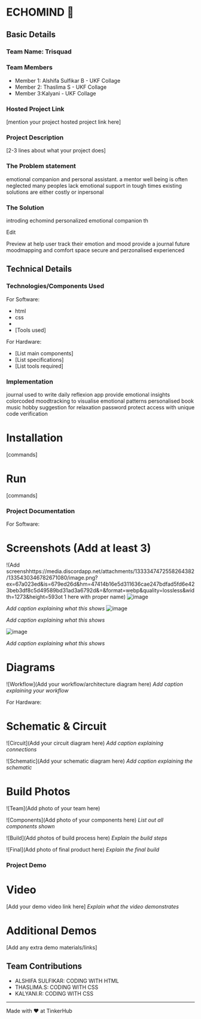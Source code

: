 # ECHOMIND 🎯


## Basic Details
### Team Name: Trisquad


### Team Members
- Member 1: Alshifa Sulfikar B - UKF Collage 
- Member 2: Thaslima S - UKF Collage
- Member 3:Kalyani - UKF Collage

### Hosted Project Link
[mention your project hosted project link here]

### Project Description
[2-3 lines about what your project does]

### The Problem statement
emotional companion and personal assistant. a mentor well being is often neglected many peoples lack emotional support in tough times existing solutions are either costly or inpersonal

### The Solution
introding echomind personalized emotional companion th

Edit

Preview
at help user track their emotion and mood provide a journal future moodmapping and comfort space secure and perzonalised experienced

## Technical Details
### Technologies/Components Used
For Software:
- html 
- css
- 
- [Tools used]

For Hardware:
- [List main components]
- [List specifications]
- [List tools required]

### Implementation
journal used to write daily reflexion app provide emotional insights colorcoded moodtracking to  visualise emotional patterns personalised book music hobby suggestion for relaxation password protect access with unique code verification
# Installation
[commands]

# Run
[commands]

### Project Documentation
For Software:

# Screenshots (Add at least 3)
!(Add screenshhttps://media.discordapp.net/attachments/1333347472558264382/1335430346782671080/image.png?ex=67a023ed&is=679ed26d&hm=47414b16e5d311636cae247bdfad5fd6e423beb3df8c5d49589bd31ad3a6792d&=&format=webp&quality=lossless&width=1273&height=593ot 1 here with proper name)
![image](https://github.com/user-attachments/assets/ddf090c6-4542-4a67-bd0d-afcaf621ae04)

*Add caption explaining what this shows*
![image](https://github.com/user-attachments/assets/1f03776c-f9e8-4c00-9c80-3dafe57410d8)


*Add caption explaining what this shows*

![image](https://github.com/user-attachments/assets/1dba3091-ac35-45c7-be8a-27a5f21780f4)

*Add caption explaining what this shows*

# Diagrams
![Workflow](Add your workflow/architecture diagram here)
*Add caption explaining your workflow*

For Hardware:

# Schematic & Circuit
![Circuit](Add your circuit diagram here)
*Add caption explaining connections*

![Schematic](Add your schematic diagram here)
*Add caption explaining the schematic*

# Build Photos
![Team](Add photo of your team here)


![Components](Add photo of your components here)
*List out all components shown*

![Build](Add photos of build process here)
*Explain the build steps*

![Final](Add photo of final product here)
*Explain the final build*

### Project Demo
# Video
[Add your demo video link here]
*Explain what the video demonstrates*

# Additional Demos
[Add any extra demo materials/links]

## Team Contributions
- ALSHIFA SULFIKAR: CODING WITH HTML
- THASLIMA.S: CODING WITH CSS
- KALYANI.R: CODING WITH CSS

---
Made with ❤️ at TinkerHub
